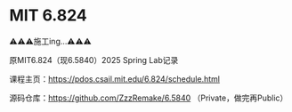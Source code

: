 # MIT 6.824

⚠⚠⚠施工ing...⚠⚠⚠

原MIT6.824（现6.5840）2025 Spring Lab记录

课程主页：https://pdos.csail.mit.edu/6.824/schedule.html

源码仓库：https://github.com/ZzzRemake/6.5840 （Private，做完再Public）
